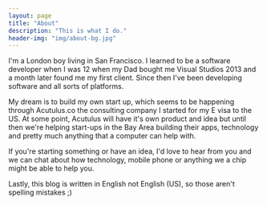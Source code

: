 ```yaml
---
layout: page
title: "About"
description: "This is what I do."
header-img: "img/about-bg.jpg"
---
```


I'm a London boy living in San Francisco. I learned to be a software developer when I was 12 when my Dad bought me Visual Studios 2013 and a month later found me my first client. Since then I've been developing software and all sorts of platforms.

My dream is to build my own start up, which seems to be happening through Acutulus.co the consulting company I started for my E visa to the US. At some point, Acutulus will have it's own product and idea but until then we're helping start-ups in the Bay Area building their apps, technology and pretty much anything that a computer can help with.

If you're starting something or have an idea, I'd love to hear from you and we can chat about how technology, mobile phone or anything we a chip might be able to help you.

Lastly, this blog is written in English not English (US), so those aren't spelling mistakes ;)